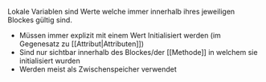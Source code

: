 Lokale Variablen sind Werte welche immer innerhalb ihres jeweiligen Blockes gültig sind.

- Müssen immer explizit mit einem Wert Initialisiert werden (im Gegenesatz zu [[Attribut|Attributen]])
- Sind nur sichtbar innerhalb des Blockes/der [[Methode]] in welchem sie initialisiert wurden
- Werden meist als Zwischenspeicher verwendet